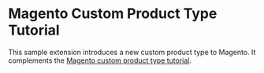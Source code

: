 Magento Custom Product Type Tutorial
====================================

This sample extension introduces a new custom product type to Magento. 
It complements the [Magento custom product type tutorial].

[Magento custom product type tutorial]: http://www.solvingmagento.com/magento-custom-product-type-tutorial
